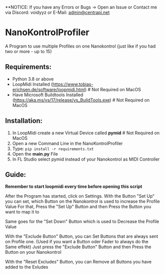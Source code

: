 **NOTICE: If you have any Errors or Bugs -> Open an Issue or Contact me via Discord: voidyyz or E-Mail: admin@centrapi.net

# NanoKontrolProfiler
A Program to use multiple Profiles on one Nanokontrol (just like if you had two or more - up to 15)

## Requirements:
- Python 3.8 or above
- LoopMidi Installed (https://www.tobias-erichsen.de/software/loopmidi.html) # Not Required on MacOS
- Have Microsoft Buildtools Installed (https://aka.ms/vs/17/release/vs_BuildTools.exe) # Not Required on MacOS

## Installation:
1. In LoopMidi create a new Virtual Device called **pymid** # Not Required on MacOS
2. Open a new Command Line in the NanoKontrolProfiler
3. Type: `pip install -r requirements.txt`
4. Open the **main.py** File
5. In FL Studio select pymid instead of your Nanokontrol as MIDI Controller

## Guide:

**Remember to start loopmidi every time before opening this script**

After the Program has started, click on Settings.
With the Button "Set Up" you can set, which Button on the 
Nanokontrol is used to increase the Profile Value
For that, Press the "Set Up" Button and then Press the Button
you want to map it to

Same goes for the "Set Down" Button which is used to Decrease 
the Profile Value

With the "Exclude Button" Button,
you can Set Buttons that are always sent on Profile one. 
(Used if you want a Button oder Fader to always do the Same effekt)
Just press the "Exclude Button" Button and then Press the Button on your Nanokontrol

With the "Reset Excludes" Button, you can Remove all Buttons you have added to the Exludes
